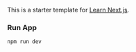 This is a starter template for [Learn Next.js](https://nextjs.org/learn).

### Run App
```
npm run dev
```